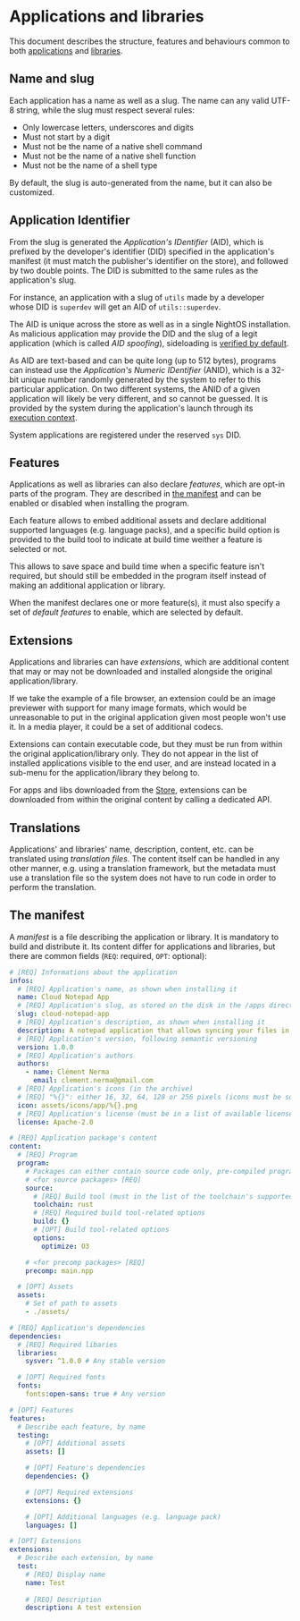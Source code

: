 # Applications and libraries

This document describes the structure, features and behaviours common to both [applications](../concepts/applications.md) and [libraries](../concepts/libraries.md).

## Name and slug

Each application has a name as well as a slug. The name can any valid UTF-8 string, while the slug must respect several rules:

- Only lowercase letters, underscores and digits
- Must not start by a digit
- Must not be the name of a native shell command
- Must not be the name of a native shell function
- Must not be the name of a shell type

By default, the slug is auto-generated from the name, but it can also be customized.

## Application Identifier

From the slug is generated the _Application's IDentifier_ (AID), which is prefixed by the developer's identifier (DID) specified in the application's manifest (it must match the publisher's identifier on the store), and followed by two double points. The DID is submitted to the same rules as the application's slug.

For instance, an application with a slug of `utils` made by a developer whose DID is `superdev` will get an AID of `utils::superdev`.

The AID is unique across the store as well as in a single NightOS installation. As malicious application may provide the DID and the slug of a legit application (which is called _AID spoofing_), sideloading is [verified by default](../concepts/applications.md#sideloading).

As AID are text-based and can be quite long (up to 512 bytes), programs can instead use the _Application's Numeric IDentifier_ (ANID), which is a 32-bit unique number randomly generated by the system to refer to this particular application. On two different systems, the ANID of a given application will likely be very different, and so cannot be guessed. It is provided by the system during the application's launch through its [execution context](applications.md#execution-context).

System applications are registered under the reserved `sys` DID.

## Features

Applications as well as libraries can also declare _features_, which are opt-in parts of the program. They are described in [the manifest](#the-manifest) and can be enabled or disabled when installing the program.

Each feature allows to embed additional assets and declare additional supported languages (e.g. language packs), and a specific build option is provided to the build tool to indicate at build time weither a feature is selected or not.

This allows to save space and build time when a specific feature isn't required, but should still be embedded in the program itself instead of making an additional application or library.

When the manifest declares one or more feature(s), it must also specify a set of _default features_ to enable, which are selected by default.

## Extensions

Applications and libraries can have _extensions_, which are additional content that may or may not be downloaded and installed alongside the original application/library.

If we take the example of a file browser, an extension could be an image previewer with support for many image formats, which would be unreasonable to put in the original application given most people won't use it. In a media player, it could be a set of additional codecs.

Extensions can contain executable code, but they must be run from within the original application/library only. They do not appear in the list of installed applications visible to the end user, and are instead located in a sub-menu for the application/library they belong to.

For apps and libs downloaded from the [Store](../applications/Stellar.md), extensions can be downloaded from within the original content by calling a dedicated API.

## Translations

Applications' and libraries' name, description, content, etc. can be translated using _translation files_. The content itself can be handled in any other manner, e.g. using a translation framework, but the metadata must use a translation file so the system does not have to run code in order to perform the translation.

## The manifest

A _manifest_ is a file describing the application or library. It is mandatory to build and distribute it. Its content differ for applications and libraries, but there are common fields (`REQ`: required, `OPT`: optional):

```yaml
# [REQ] Informations about the application
infos:
  # [REQ] Application's name, as shown when installing it
  name: Cloud Notepad App
  # [REQ] Application's slug, as stored on the disk in the /apps directory
  slug: cloud-notepad-app
  # [REQ] Application's description, as shown when installing it
  description: A notepad application that allows syncing your files in the cloud
  # [REQ] Application's version, following semantic versioning
  version: 1.0.0
  # [REQ] Application's authors
  authors:
    - name: Clément Nerma
      email: clement.nerma@gmail.com
  # [REQ] Application's icons (in the archive)
  # [REQ] "%{}": either 16, 32, 64, 128 or 256 pixels (icons must be square)
  icon: assets/icons/app/%{}.png
  # [REQ] Application's license (must be in a list of available licenses)
  license: Apache-2.0

# [REQ] Application package's content
content:
  # [REQ] Program
  program:
    # Packages can either contain source code only, pre-compiled programs only, or both
    # <for source packages> [REQ]
    source:
      # [REQ] Build tool (must in the list of the toolchain's supported build tools)
      toolchain: rust
      # [REQ] Required build tool-related options
      build: {}
      # [OPT] Build tool-related options
      options:
        optimize: O3

    # <for precomp packages> [REQ]
    precomp: main.npp

  # [OPT] Assets
  assets:
    # Set of path to assets
    - ./assets/

# [REQ] Application's dependencies
dependencies:
  # [REQ] Required libaries
  libraries:
    sysver: ^1.0.0 # Any stable version

  # [OPT] Required fonts
  fonts:
    fonts:open-sans: true # Any version

# [OPT] Features
features:
  # Describe each feature, by name
  testing:
    # [OPT] Additional assets
    assets: []

    # [OPT] Feature's dependencies
    dependencies: {}

    # [OPT] Required extensions
    extensions: {}

    # [OPT] Additional languages (e.g. language pack)
    languages: []

# [OPT] Extensions
extensions:
  # Describe each extension, by name
  test:
    # [REQ] Display name
    name: Test
    
    # [REQ] Description
    description: A test extension
```
